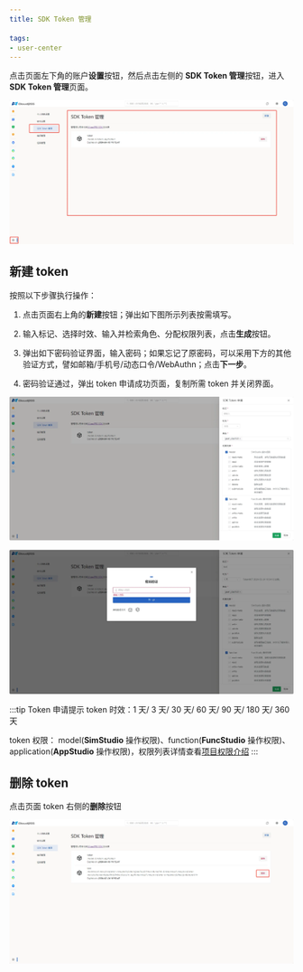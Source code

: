 ```yaml
---
title: SDK Token 管理

tags: 
- user-center
---
```


点击页面左下角的账户**设置**按钮，然后点击左侧的 **SDK Token 管理**按钮，进入 **SDK Token 管理**页面。

![sdk-token管理页面](./sdk-token.png "sdk-token管理页面")

## 新建 token 

按照以下步骤执行操作：

1. 点击页面右上角的**新建**按钮；弹出如下图所示列表按需填写。

2. 输入标记、选择时效、输入并检索角色、分配权限列表，点击**生成**按钮。
   
3. 弹出如下密码验证界面，输入密码；如果忘记了原密码，可以采用下方的其他验证方式，譬如邮箱/手机号/动态口令/WebAuthn；点击**下一步**。

4. 密码验证通过，弹出 token 申请成功页面，复制所需 token 并关闭界面。

![新建token](./新建token.png "新建token")

![密码验证](./密码验证.png "密码验证")

:::tip Token 申请提示
token 时效：1 天/ 3 天/ 30 天/ 60 天/ 90 天/ 180 天/ 360 天

token 权限： model(**SimStudio** 操作权限)、function(**FuncStudio** 操作权限)、application(**AppStudio** 操作权限)，权限列表详情查看[项目权限介绍](../../30-cloudpss-apps/70-permission/index.md)
:::


## 删除 token 

点击页面 token 右侧的**删除**按钮

![删除token](./删除token.png "删除token")